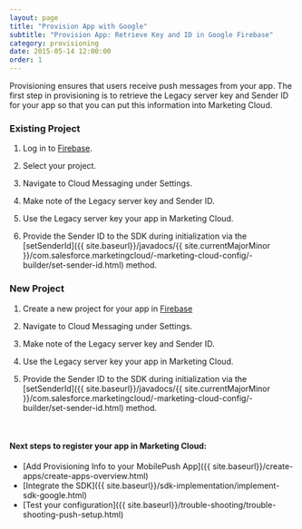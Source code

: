 ```yaml
---
layout: page
title: "Provision App with Google"
subtitle: "Provision App: Retrieve Key and ID in Google Firebase"
category: provisioning
date: 2015-05-14 12:00:00
order: 1
---
```

Provisioning ensures that users receive push messages from your app. The first step in provisioning is to retrieve the Legacy server key and Sender ID for your app so that you can put this information into Marketing Cloud.

### Existing Project

1. Log in to [Firebase](https://console.firebase.google.com/).

1. Select your project.

1. Navigate to Cloud Messaging under Settings.

1. Make note of the Legacy server key and Sender ID.

1. Use the Legacy server key your app in Marketing Cloud.

1. Provide the Sender ID to the SDK during initialization via the [setSenderId]({{ site.baseurl}}/javadocs/{{ site.currentMajorMinor }}/com.salesforce.marketingcloud/-marketing-cloud-config/-builder/set-sender-id.html) method.

### New Project

1. Create a new project for your app in [Firebase](https://console.firebase.google.com/)

1. Navigate to Cloud Messaging under Settings.

1. Make note of the Legacy server key and Sender ID.

1. Use the Legacy server key your app in Marketing Cloud.

1. Provide the Sender ID to the SDK during initialization via the [setSenderId]({{ site.baseurl}}/javadocs/{{ site.currentMajorMinor }}/com.salesforce.marketingcloud/-marketing-cloud-config/-builder/set-sender-id.html) method.

<br>

#### Next steps to register your app in Marketing Cloud:

* [Add Provisioning Info to your MobilePush App]({{ site.baseurl}}/create-apps/create-apps-overview.html)
* [Integrate the SDK]({{ site.baseurl}}/sdk-implementation/implement-sdk-google.html)
* [Test your configuration]({{ site.baseurl}}/trouble-shooting/trouble-shooting-push-setup.html)
